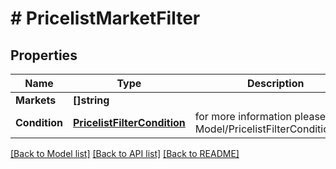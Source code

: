 # # PricelistMarketFilter


## Properties 


Name | Type | Description | Notes
------------ | ------------- | ------------- | -------------
**Markets**| **[]string** |   | [optional]
**Condition**| [**PricelistFilterCondition**](PricelistFilterCondition.md) |  for more information please, see Model/PricelistFilterCondition.php  | [optional] [default to PRICELISTFILTERCONDITION_IN]


[[Back to Model list]](../../README.md#models) [[Back to API list]](../../README.md#endpoints) [[Back to README]](../../README.md)

